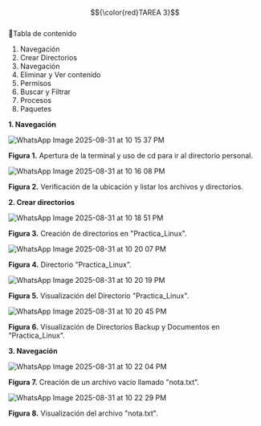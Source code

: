$${\color{red}TAREA 3}$$ <br>
:hammer:Tabla de contenido <br>
1. Navegación<br>
2. Crear Directorios<br>
3. Navegación<br>
4. Eliminar y Ver contenido<br>
5. Permisos<br>
6. Buscar y Filtrar<br>
7. Procesos<br>
8. Paquetes<br>

<strong> 1. Navegación </strong><br>

![WhatsApp Image 2025-08-31 at 10 15 37 PM](https://github.com/user-attachments/assets/0b61a34a-ab9c-4f14-aadd-a2c2d3c7728c)<br>

<strong>Figura 1.</strong> Apertura de la terminal y uso de cd para ir al directorio personal.

![WhatsApp Image 2025-08-31 at 10 16 08 PM](https://github.com/user-attachments/assets/eda0b61c-48ec-4c86-8893-9da129666ced)<br>

<strong>Figura 2.</strong> Verificación de la ubicación y listar los archivos y directorios.

<strong> 2. Crear directorios </strong><br>

![WhatsApp Image 2025-08-31 at 10 18 51 PM](https://github.com/user-attachments/assets/84f04f24-c6a1-4a23-9745-cc784e9969e1)<br>

<strong>Figura 3.</strong> Creación de directorios en "Practica_Linux".

![WhatsApp Image 2025-08-31 at 10 20 07 PM](https://github.com/user-attachments/assets/85b13264-b691-4eb8-b7c5-52c087e41810)<br>

<strong>Figura 4.</strong> Directorio "Practica_Linux".

![WhatsApp Image 2025-08-31 at 10 20 19 PM](https://github.com/user-attachments/assets/b41a6a1b-b95a-4619-be90-18d3f2713c2a)<br>

<strong>Figura 5.</strong> Visualización del Directorio "Practica_Linux".

![WhatsApp Image 2025-08-31 at 10 20 45 PM](https://github.com/user-attachments/assets/5ddaf08a-20ed-4648-aa43-5fba1c47442e)<br>

<strong>Figura 6.</strong> Visualización de Directorios Backup y Documentos en "Practica_Linux".

<strong> 3. Navegación</strong><br>

![WhatsApp Image 2025-08-31 at 10 22 04 PM](https://github.com/user-attachments/assets/6a8e414b-1b24-4d07-bfc0-1b1c94295596)<br>

<strong>Figura 7.</strong> Creación de un archivo vacío llamado "nota.txt".

![WhatsApp Image 2025-08-31 at 10 22 29 PM](https://github.com/user-attachments/assets/e675b1cc-ac14-477f-ab23-015102e0a9c4)

<strong>Figura 8.</strong> Visualización del archivo "nota.txt".










